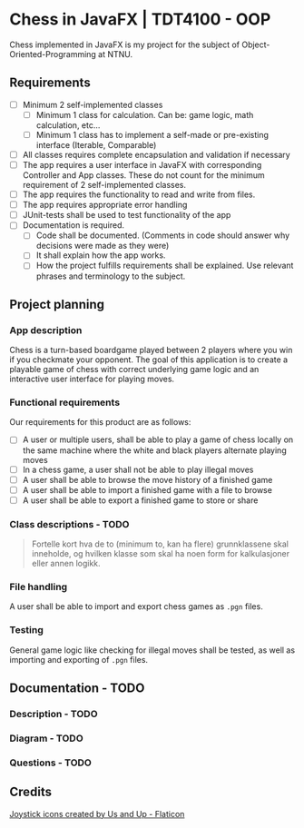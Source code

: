 # Chess in JavaFX | TDT4100 - OOP

Chess implemented in JavaFX is my project for the subject of Object-Oriented-Programming at NTNU.

## Requirements

- [ ] Minimum 2 self-implemented classes
  - [ ] Minimum 1 class for calculation. Can be: game logic, math calculation, etc...
  - [ ] Minimum 1 class has to implement a self-made or pre-existing interface (Iterable, Comparable)
- [ ] All classes requires complete encapsulation and validation if necessary
- [ ] The app requires a user interface in JavaFX with corresponding Controller and App classes. These do not count for the minimum requirement of 2 self-implemented classes.
- [ ] The app requires the functionality to read and write from files.
- [ ] The app requires appropriate error handling
- [ ] JUnit-tests shall be used to test functionality of the app
- [ ] Documentation is required.
  - [ ] Code shall be documented. (Comments in code should answer why decisions were made as they were)
  - [ ] It shall explain how the app works.
  - [ ] How the project fulfills requirements shall be explained. Use relevant phrases and terminology to the subject.

## Project planning

### App description

Chess is a turn-based boardgame played between 2 players where you win if you checkmate your opponent.
The goal of this application is to create a playable game of chess with correct underlying game logic and an interactive user interface for playing moves.

### Functional requirements

Our requirements for this product are as follows:

- [ ] A user or multiple users, shall be able to play a game of chess locally on the same machine where the white and black players alternate playing moves
- [ ] In a chess game, a user shall not be able to play illegal moves
- [ ] A user shall be able to browse the move history of a finished game
- [ ] A user shall be able to import a finished game with a file to browse
- [ ] A user shall be able to export a finished game to store or share

### Class descriptions - TODO

> Fortelle kort hva de to (minimum to, kan ha flere) grunnklassene skal inneholde, og hvilken klasse som skal ha noen form for kalkulasjoner eller annen logikk.

### File handling

A user shall be able to import and export chess games as `.pgn` files.

### Testing

General game logic like checking for illegal moves shall be tested, as well as importing and exporting of `.pgn` files.

## Documentation - TODO

### Description - TODO

### Diagram - TODO

### Questions - TODO

## Credits

<a href="https://www.flaticon.com/free-icons/joystick" title="joystick icons">Joystick icons created by Us and Up - Flaticon</a>